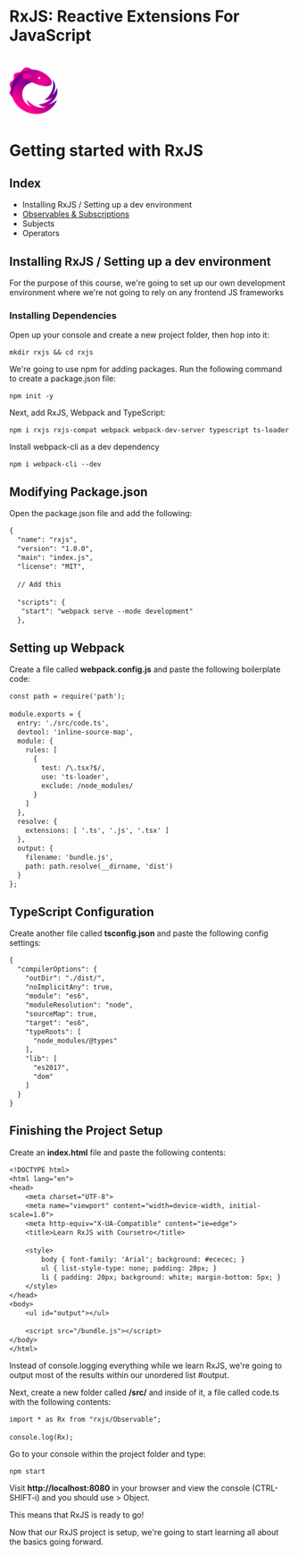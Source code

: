 # RxJS: Reactive Extensions For JavaScript

# <img src="src/assets/Rx_Logo_S.png" alt="RxJS Logo" width="86" height="86">

# Getting started with RxJS

## Index

- Installing RxJS / Setting up a dev environment
- [Observables & Subscriptions](./docs/observable.md)
- Subjects
- Operators

## Installing RxJS / Setting up a dev environment

For the purpose of this course, we're going to set up our own development environment where we're not going to rely on any frontend JS frameworks

### Installing Dependencies

Open up your console and create a new project folder, then hop into it:

```
mkdir rxjs && cd rxjs

```

We're going to use npm for adding packages. Run the following command to create a package.json file:

```
npm init -y

```

Next, add RxJS, Webpack and TypeScript:

```
npm i rxjs rxjs-compat webpack webpack-dev-server typescript ts-loader

```

Install webpack-cli as a dev dependency

```
npm i webpack-cli --dev
```

## Modifying Package.json

Open the package.json file and add the following:

```
{
  "name": "rxjs",
  "version": "1.0.0",
  "main": "index.js",
  "license": "MIT",

  // Add this

  "scripts": {
   "start": "webpack serve --mode development"
  },

```

## Setting up Webpack

Create a file called **webpack.config.js** and paste the following boilerplate code:

```
const path = require('path');

module.exports = {
  entry: './src/code.ts',
  devtool: 'inline-source-map',
  module: {
    rules: [
      {
        test: /\.tsx?$/,
        use: 'ts-loader',
        exclude: /node_modules/
      }
    ]
  },
  resolve: {
    extensions: [ '.ts', '.js', '.tsx' ]
  },
  output: {
    filename: 'bundle.js',
    path: path.resolve(__dirname, 'dist')
  }
};
```

## TypeScript Configuration

Create another file called **tsconfig.json** and paste the following config settings:

```
{
  "compilerOptions": {
    "outDir": "./dist/",
    "noImplicitAny": true,
    "module": "es6",
    "moduleResolution": "node",
    "sourceMap": true,
    "target": "es6",
    "typeRoots": [
      "node_modules/@types"
    ],
    "lib": [
      "es2017",
      "dom"
    ]
  }
}
```

## Finishing the Project Setup

Create an **index.html** file and paste the following contents:

```
<!DOCTYPE html>
<html lang="en">
<head>
    <meta charset="UTF-8">
    <meta name="viewport" content="width=device-width, initial-scale=1.0">
    <meta http-equiv="X-UA-Compatible" content="ie=edge">
    <title>Learn RxJS with Coursetro</title>

    <style>
        body { font-family: 'Arial'; background: #ececec; }
        ul { list-style-type: none; padding: 20px; }
        li { padding: 20px; background: white; margin-bottom: 5px; }
    </style>
</head>
<body>
    <ul id="output"></ul>

    <script src="/bundle.js"></script>
</body>
</html>
```

Instead of console.logging everything while we learn RxJS, we're going to output most of the results within our unordered list #output.

Next, create a new folder called **/src/** and inside of it, a file called code.ts with the following contents:

```
import * as Rx from "rxjs/Observable";

console.log(Rx);
```

Go to your console within the project folder and type:

```
npm start
```

Visit **http://localhost:8080** in your browser and view the console (CTRL-SHIFT-i) and you should use > Object.

This means that RxJS is ready to go!

Now that our RxJS project is setup, we're going to start learning all about the basics going forward.
